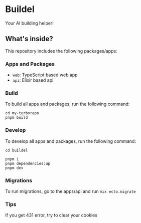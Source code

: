# Buildel

Your AI building helper!

## What's inside?

This repository includes the following packages/apps:

### Apps and Packages

- `web`: TypeScript based web app
- `api`: Elixir based api

### Build

To build all apps and packages, run the following command:

```
cd my-turborepo
pnpm build
```

### Develop

To develop all apps and packages, run the following command:

```
cd buildel

pnpm i
pnpm dependencies:up
pnpm dev
```

### Migrations 

To run migrations, go to the apps/api and run `mix ecto.migrate`

### Tips

If you get 431 error, try to clear your cookies
